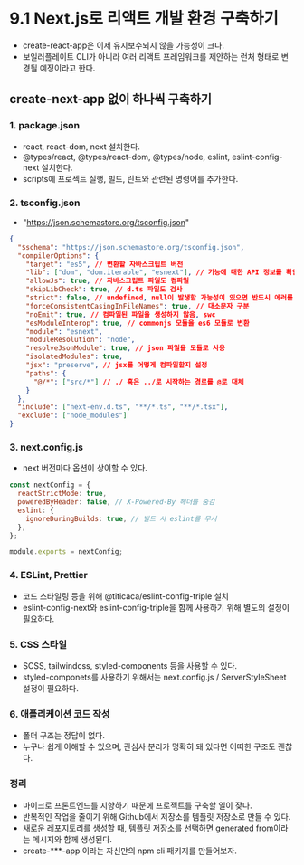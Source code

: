 # 9.1 Next.js로 리액트 개발 환경 구축하기

- create-react-app은 이제 유지보수되지 않을 가능성이 크다.
- 보일러플레이트 CLI가 아니라 여러 리액트 프레임워크를 제안하는 런처 형태로 변경될 예정이라고 한다.

## create-next-app 없이 하나씩 구축하기

### 1. package.json

- react, react-dom, next 설치한다.
- @types/react, @types/react-dom, @types/node, eslint, eslint-config-next 설치한다.
- scripts에 프로젝트 실행, 빌드, 린트와 관련된 명령어를 추가한다.

### 2. tsconfig.json

- "https://json.schemastore.org/tsconfig.json"

```json
{
  "$schema": "https://json.schemastore.org/tsconfig.json",
  "compilerOptions": {
    "target": "es5", // 변환할 자바스크립트 버전
    "lib": ["dom", "dom.iterable", "esnext"], // 기능에 대한 API 정보를 확인하여 에러가 발생하지 않음
    "allowJs": true, // 자바스크립트 파일도 컴파일
    "skipLibCheck": true, // d.ts 파일도 검사
    "strict": false, // undefined, null이 발생할 가능성이 있으면 반드시 에러를 발생시킴
    "forceConsistentCasingInFileNames": true, // 대소문자 구분
    "noEmit": true, // 컴파일된 파일을 생성하지 않음, swc
    "esModuleInterop": true, // commonjs 모듈을 es6 모듈로 변환
    "module": "esnext",
    "moduleResolution": "node",
    "resolveJsonModule": true, // json 파일을 모듈로 사용
    "isolatedModules": true,
    "jsx": "preserve", // jsx를 어떻게 컴파일할지 설정
    "paths": {
      "@/*": ["src/*"] // ./ 혹은 ../로 시작하는 경로를 @로 대체
    }
  },
  "include": ["next-env.d.ts", "**/*.ts", "**/*.tsx"],
  "exclude": ["node_modules"]
}
```

### 3. next.config.js

- next 버전마다 옵션이 상이할 수 있다.

```js
const nextConfig = {
  reactStrictMode: true,
  poweredByHeader: false, // X-Powered-By 헤더를 숨김
  eslint: {
    ignoreDuringBuilds: true, // 빌드 시 eslint를 무시
  },
};

module.exports = nextConfig;
```

### 4. ESLint, Prettier

- 코드 스타일링 등을 위해 @titicaca/eslint-config-triple 설치
- eslint-config-next와 eslint-config-triple을 함께 사용하기 위해 별도의 설정이 필요하다.

### 5. CSS 스타일

- SCSS, tailwindcss, styled-components 등을 사용할 수 있다.
- styled-componets를 사용하기 위해서는 next.config.js / ServerStyleSheet 설정이 필요하다.

### 6. 애플리케이션 코드 작성

- 폴더 구조는 정답이 없다.
- 누구나 쉽게 이해할 수 있으며, 관심사 분리가 명확히 돼 있다면 어떠한 구조도 괜찮다.

### 정리

- 마이크로 프론트엔드를 지향하기 때문에 프로젝트를 구축할 일이 잦다.
- 반복적인 작업을 줄이기 위해 Github에서 저장소를 템플릿 저장소로 만들 수 있다.
- 새로운 레포지토리를 생성할 때, 템플릿 저장소를 선택하면 generated from이라는 메시지와 함께 생성된다.
- create-\*\*\*-app 이라는 자신만의 npm cli 패키지를 만들어보자.
